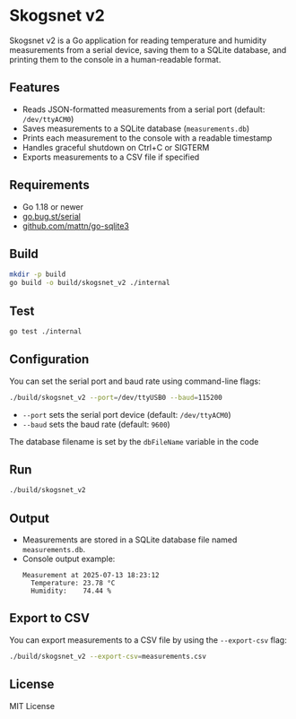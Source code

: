 # Skogsnet v2

Skogsnet v2 is a Go application for reading temperature and humidity measurements from a serial device, saving them to a SQLite database, and printing them to the console in a human-readable format.

## Features

- Reads JSON-formatted measurements from a serial port (default: `/dev/ttyACM0`)
- Saves measurements to a SQLite database (`measurements.db`)
- Prints each measurement to the console with a readable timestamp
- Handles graceful shutdown on Ctrl+C or SIGTERM
- Exports measurements to a CSV file if specified

## Requirements

- Go 1.18 or newer
- [go.bug.st/serial](https://github.com/bugst/go-serial)
- [github.com/mattn/go-sqlite3](https://pkg.go.dev/github.com/mattn/go-sqlite3)

## Build

```sh
mkdir -p build
go build -o build/skogsnet_v2 ./internal
```

## Test
```sh
go test ./internal
```

## Configuration

You can set the serial port and baud rate using command-line flags:

```sh
./build/skogsnet_v2 --port=/dev/ttyUSB0 --baud=115200
```

- `--port` sets the serial port device (default: `/dev/ttyACM0`)
- `--baud` sets the baud rate (default: `9600`)

The database filename is set by the `dbFileName` variable in the code

## Run

```sh
./build/skogsnet_v2
```

## Output

- Measurements are stored in a SQLite database file named `measurements.db`.
- Console output example:
  ```
  Measurement at 2025-07-13 18:23:12
    Temperature: 23.78 °C
    Humidity:    74.44 %
  ```


## Export to CSV
You can export measurements to a CSV file by using the `--export-csv` flag:

```sh
./build/skogsnet_v2 --export-csv=measurements.csv
```


## License
MIT License